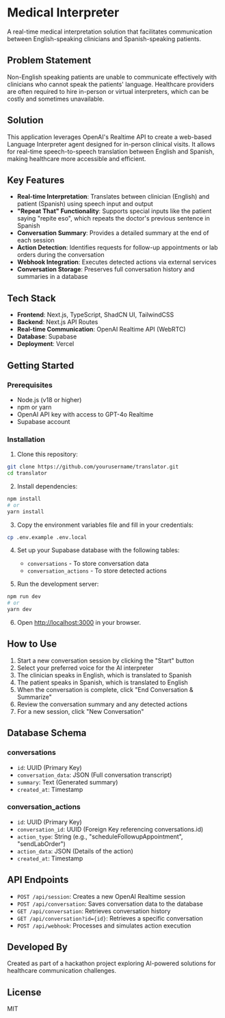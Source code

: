 # Medical Interpreter

A real-time medical interpretation solution that facilitates communication between English-speaking clinicians and Spanish-speaking patients.

## Problem Statement

Non-English speaking patients are unable to communicate effectively with clinicians who cannot speak the patients' language. Healthcare providers are often required to hire in-person or virtual interpreters, which can be costly and sometimes unavailable.

## Solution

This application leverages OpenAI's Realtime API to create a web-based Language Interpreter agent designed for in-person clinical visits. It allows for real-time speech-to-speech translation between English and Spanish, making healthcare more accessible and efficient.

## Key Features

- **Real-time Interpretation**: Translates between clinician (English) and patient (Spanish) using speech input and output
- **"Repeat That" Functionality**: Supports special inputs like the patient saying "repite eso", which repeats the doctor's previous sentence in Spanish
- **Conversation Summary**: Provides a detailed summary at the end of each session
- **Action Detection**: Identifies requests for follow-up appointments or lab orders during the conversation
- **Webhook Integration**: Executes detected actions via external services
- **Conversation Storage**: Preserves full conversation history and summaries in a database

## Tech Stack

- **Frontend**: Next.js, TypeScript, ShadCN UI, TailwindCSS
- **Backend**: Next.js API Routes
- **Real-time Communication**: OpenAI Realtime API (WebRTC)
- **Database**: Supabase
- **Deployment**: Vercel

## Getting Started

### Prerequisites

- Node.js (v18 or higher)
- npm or yarn
- OpenAI API key with access to GPT-4o Realtime
- Supabase account

### Installation

1. Clone this repository:

```bash
git clone https://github.com/yourusername/translator.git
cd translator
```

2. Install dependencies:

```bash
npm install
# or
yarn install
```

3. Copy the environment variables file and fill in your credentials:

```bash
cp .env.example .env.local
```

4. Set up your Supabase database with the following tables:

   - `conversations` - To store conversation data
   - `conversation_actions` - To store detected actions

5. Run the development server:

```bash
npm run dev
# or
yarn dev
```

6. Open [http://localhost:3000](http://localhost:3000) in your browser.

## How to Use

1. Start a new conversation session by clicking the "Start" button
2. Select your preferred voice for the AI interpreter
3. The clinician speaks in English, which is translated to Spanish
4. The patient speaks in Spanish, which is translated to English
5. When the conversation is complete, click "End Conversation & Summarize"
6. Review the conversation summary and any detected actions
7. For a new session, click "New Conversation"

## Database Schema

### conversations

- `id`: UUID (Primary Key)
- `conversation_data`: JSON (Full conversation transcript)
- `summary`: Text (Generated summary)
- `created_at`: Timestamp

### conversation_actions

- `id`: UUID (Primary Key)
- `conversation_id`: UUID (Foreign Key referencing conversations.id)
- `action_type`: String (e.g., "scheduleFollowupAppointment", "sendLabOrder")
- `action_data`: JSON (Details of the action)
- `created_at`: Timestamp

## API Endpoints

- `POST /api/session`: Creates a new OpenAI Realtime session
- `POST /api/conversation`: Saves conversation data to the database
- `GET /api/conversation`: Retrieves conversation history
- `GET /api/conversation?id={id}`: Retrieves a specific conversation
- `POST /api/webhook`: Processes and simulates action execution

## Developed By

Created as part of a hackathon project exploring AI-powered solutions for healthcare communication challenges.

## License

MIT
